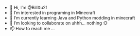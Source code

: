 - 👋 Hi, I’m @BillXu21
- 👀 I’m interested in programing in Minecraft
- 🌱 I’m currently learning Java and Python modding in minecraft
- 💞️ I’m looking to collaborate on uhhh... nothing :D
- 📫 How to reach me ...

<!---
BillXu21/BillXu21 is a ✨ special ✨ repository because its `README.md` (this file) appears on your GitHub profile.
You can click the Preview link to take a look at your changes.
--->

